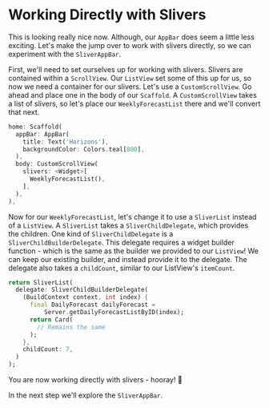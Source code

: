 # Working Directly with Slivers

This is looking really nice now. Although, our `AppBar` does seem a
little less exciting. Let's make the jump over to work with
slivers directly, so we can experiment with the `SliverAppBar`.

First, we'll need to set ourselves up for working with slivers.
Slivers are contained within a `ScrollView`. Our `ListView` set some of this
up for us, so now we need a container for our slivers. Let's use a
`CustomScrollView`. Go ahead and place one in the body of our `Scaffold`.
A `CustomScrollView` takes a list of slivers, so let's place our
`WeeklyForecastList` there and we'll convert that next.

```dart
home: Scaffold(
  appBar: AppBar(
    title: Text('Horizons'),
    backgroundColor: Colors.teal[800],
  ),
  body: CustomScrollView(
    slivers: <Widget>[
      WeeklyForecastList(),
    ],
  ),
),
```

Now for our `WeeklyForecastList`, let's change it to use a `SliverList`
instead of a `ListView`. A `SliverList` takes a `SliverChildDelegate`,
which provides the children. One kind of `SliverChildDelegate` is a
`SliverChildBuilderDelegate`. This delegate requires a  widget builder
function - which is the same as the builder we provided
to our `ListView`! We can keep our existing builder, and instead provide
it to the delegate. The delegate also takes a `childCount`, similar to
our ListView's `itemCount`.

```dart
return SliverList(
  delegate: SliverChildBuilderDelegate(
    (BuildContext context, int index) {
      final DailyForecast dailyForecast =
          Server.getDailyForecastListByID(index);
      return Card(
        // Remains the same
      );
    },
    childCount: 7,
  )
);
```

You are now working directly with slivers - hooray! 🎉 

In the next step we'll explore the `SliverAppBar`.  